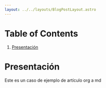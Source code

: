 ```yaml
---
layout: ../../layouts/BlogPostLayout.astro
---
```



# Table of Contents

1.  [Presentación](#org8ee17bc)



<a id="org8ee17bc"></a>

# Presentación

Este es un caso de ejemplo de artículo org a md


